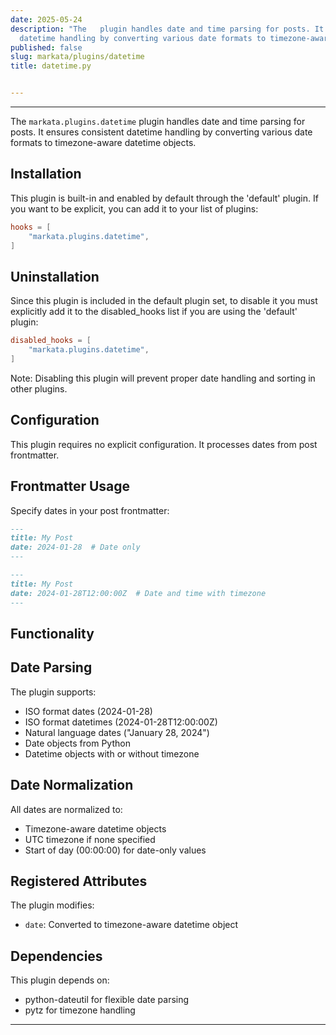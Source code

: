 ```yaml
---
date: 2025-05-24
description: "The   plugin handles date and time parsing for posts. It ensures consistent
  datetime handling by converting various date formats to timezone-aware datetime\u2026"
published: false
slug: markata/plugins/datetime
title: datetime.py


---
```


---

The `markata.plugins.datetime` plugin handles date and time parsing for posts. It ensures
consistent datetime handling by converting various date formats to timezone-aware datetime
objects.

## Installation

This plugin is built-in and enabled by default through the 'default' plugin.
If you want to be explicit, you can add it to your list of plugins:

```toml
hooks = [
    "markata.plugins.datetime",
]
```

## Uninstallation

Since this plugin is included in the default plugin set, to disable it you must explicitly
add it to the disabled_hooks list if you are using the 'default' plugin:

```toml
disabled_hooks = [
    "markata.plugins.datetime",
]
```

Note: Disabling this plugin will prevent proper date handling and sorting in other plugins.

## Configuration

This plugin requires no explicit configuration. It processes dates from post frontmatter.

## Frontmatter Usage

Specify dates in your post frontmatter:

```markdown
---
title: My Post
date: 2024-01-28  # Date only
---
```

```markdown
---
title: My Post
date: 2024-01-28T12:00:00Z  # Date and time with timezone
---
```

## Functionality

## Date Parsing

The plugin supports:
- ISO format dates (2024-01-28)
- ISO format datetimes (2024-01-28T12:00:00Z)
- Natural language dates ("January 28, 2024")
- Date objects from Python
- Datetime objects with or without timezone

## Date Normalization

All dates are normalized to:
- Timezone-aware datetime objects
- UTC timezone if none specified
- Start of day (00:00:00) for date-only values

## Registered Attributes

The plugin modifies:
- `date`: Converted to timezone-aware datetime object

## Dependencies

This plugin depends on:
- python-dateutil for flexible date parsing
- pytz for timezone handling

---